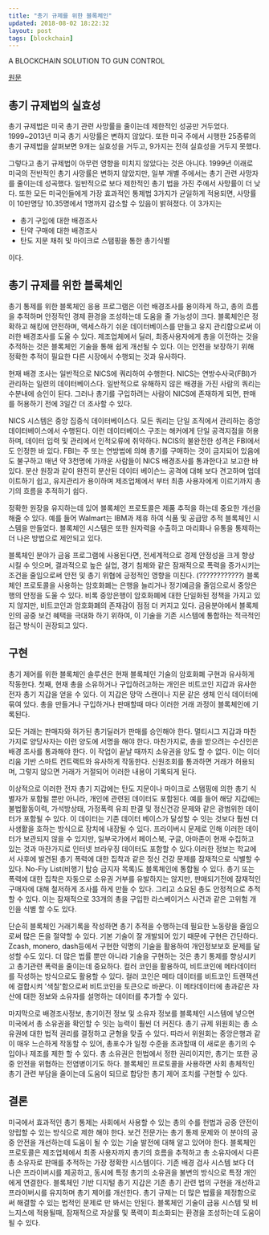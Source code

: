```yaml
---
title: "총기 규제를 위한 블록체인"
updated: 2018-08-02 18:22:32
layout: post
tags: [blockchain]
---
```


A BLOCKCHAIN SOLUTION TO GUN CONTROL

[원문](https://wwjournals.com/index.php/ijsr/article/view/3035/2999)

## 총기 규제법의 실효성

총기 규제법은 미국 총기 관련 사망률을 줄이는데 제한적인 성공만 거두었다. 1999~2013년 미국 총기 사망률은 변하지 않았다. 또한 미국 주에서 시행한 25종류의 총기 규제법을 살펴보면 9개는 실효성을 거두고, 9가지는 전혀 실효성을 거두지 못했다.

그렇다고 총기 규제법이 아무런 영향을 미치지 않았다는 것은 아니다. 1999년 이래로 미국의 전반적인 총기 사망률은 변하지 않았지만, 일부 개별 주에서는 총기 관련 사망자를 줄이는데 성곡했다. 일반적으로 보다 제한적인 총기 법을 가진 주에서 사망률이 더 낮다. 또한 모든 미국인들에게 가장 효과적인 통제법 3가지가 균일하게 적용되면, 사망률이 10만명당 10.35명에서 1명까지 감소할 수 있음이 밝혀졌다. 이 3가지는

- 총기 구입에 대한 배경조사
- 탄약 구매에 대한 배경조사
- 탄도 지문 채취 및 마이크로 스탬핑을 통한 총기식별

이다.

## 총기 규제를 위한 블록체인

총기 통제를 위한 블록체인 응용 프로그램은 이런 배경조사를 용이하게 하고, 총의 흐름을 추적하며 안정적인 경제 환경을 조성하는데 도움을 줄 가능성이 크다. 블록체인은 정확하고 해킹에 안전하며, 액세스하기 쉬운 데이터베이스를 만들고 유지 관리함으로써 이러한 배경조사를 도울 수 있다. 제조업체에서 딜러, 최종사용자에게 총을 이전하는 것을 추적하는 것은 블록체인 기술을 통해 쉽게 개선될 수 있다. 이는 안전을 보장하기 위해 정확한 추적이 필요한 다른 시장에서 수행되는 것과 유사하다. 

현재 배경 조사는 일반적으로 NICS에 쿼리하여 수행한다. NICS는 연방수사국(FBI)가 관리하는 일련의 데이터베이스다. 일반적으로 유해하지 않은 배경을 가진 사람의 쿼리는 수분내에 승인이 된다. 그러나 총기를 구입하려는 사람이 NICS에 존재하게 되면, 판매를 허용하기 전에 3일간 더 조사할 수 있다.

NICS 시스템은 중앙 집중식 데이터베이스다. 모든 쿼리는 단일 조직에서 관리하는 중앙 데이터베이스에서 수행된다. 이런 데이터베이스 구조는 해커에게 단일 공격지점을 허용하며, 데이터 입력 및 관리에서 인적오류에 취약하다. NCIS의 불완전한 성격은 FBI에서도 인정한 바 있다. FBI는 주 또는 연방법에 의해 총기를 구매하는 것이 금지되어 있음에도 불구하고 매년 약 3천명에 가까운 사람들이 NICS 배경조사를 통과한다고 보고한 바 있다. 분산 원장과 같이 완전히 분산된 데이터 베이슨느 공격에 대해 보다 견고하며 업데이트하기 쉽고, 유지관리가 용이하며 제조업체에서 부터 최종 사용자에게 이르기까지 총기의 흐름을 추적하기 쉽다.

정확한 원장을 유지하는데 있어 블록체인 프로토콜은 제품 추적을 하는데 중요한 개선을 해줄 수 있다. 예를 들어 Walmart는 IBM과 제휴 하여 식품 및 공급망 추적 블록체인 시스템을 만들었다. 블록체인 시스템은 또한 원자력을 수출하고 마리화나 유통을 통제하는 더 나은 방법으로 제안되고 있다.

블록체인 분야가 금융 프로그램에 사용된다면, 전세계적으로 경제 안정성을 크게 향상 시킬 수 잇으며, 결과적으로 높은 실업, 경기 침체와 같은 잠재적으로 폭력을 증가시키는 조건을 줄임으로써 안전 및 총기 위협에 긍정적인 영향을 미친다. (????????????) 블록체인 프로토콜을 사용하는 암호화폐는 은행을 늘리거나 정기예금을 줄임으로서 중앙은행의 안정을 도울 수 있다. 비록 중앙은행이 암호화폐에 대한 단일화된 정책을 가지고 있지 않지만, 비트코인과 암호화폐의 존재감이 점점 더 커지고 있다.  금융분야에서 블록체인의 공중 보건 혜택을 극대화 하기 위하여, 이 기술을 기존 시스템에 통합하는 적극적인 접근 방식이 권장되고 있다.

## 구현

총기 제어를 위한 블록체인 솔루션은 현재 블록체인 기술의 암호화폐 구현과 유사하게 작동한다. 첫째, 현재 총을 소유하거나 구입하려고하는 개인은 비트코인 지갑과 유사한 전자 총기 지갑을 얻을 수 있다. 이 지갑은 망막 스캔이나 지문 같은 생체 인식 데이터에 묶여 있다. 총을 만들거나 구입하거나 판매할때 마다 이러한 거래 과정이 블록체인에 기록된다.

모든 거래는 판매자와 허가된 총기딜러가 판매를 승인해야 한다. 멀티시그 지갑과 마찬가지로 양당사자는 이런 양도에 서명을 해야 한다. 마찬가지로, 총을 받으려는 수신인은 배경 조사를 통과해야 한다. 이 작업이 끝날 때까지 소유권을 양도 할 수 없다. 이는 이더리움 기반 스마트 컨트랙트와 유사하게 작동한다. 신원조회를 통과하면 거래가 허용되며, 그렇지 않으면 거래가 거절되어 이러한 내용이 기록되게 된다.

이상적으로 이러한 전자 총기 지갑에는 탄도 지문이나 마이크로 스탬핑에 의한 총기 식별자가 포함될 뿐만 아니라, 개인에 관련된 데이터도 포함된다. 예를 들어 해당 지갑에는 불법활동이력, 가석방상태, 가정폭력 유죄 판결 및 정신건강 문제와 같은 광범위한 데이터가 포함될 수 있다. 이 데이터는 기존 데이터 베이스가 달성할 수 잇는 것보다 훨씬 더 사생활을 호하는 방식으로 장치에 내장될 수 있다. 프라이버시 문제로 인해 이러한 데이터가 보관되지 않을 수 있지만, 일부국가에서 페이스북, 구글, 아마존이 현재 수집하고 있는 것과 마찬가지로 인터넷 브라우징 데이터도 포함할 수 있다.이러한 정보는 학교에서 사후에 발견된 총기 폭력에 대한 집착과 같은 정신 건강 문제를 잠재적으로 식별할 수 있다. No-Fly List(비행기 탑승 금지자 목록)도 블록체인에 통합될 수 있다. 총기 또는 폭력에 대한 집착은 자동으로 소유권 거부를 유발하지는 않지만, 판매되기전에 잠재적인 구매자에 대해 철저하게 조사를 하게 만들 수 있다. 그리고 소요된 총도 안정적으로 추적할 수 있다. 이는 잠재적으로 33개의 총을 구입한 라스베이거스 사건과 같은 고위험 개인을 식별 할 수도 있다.

단순히 블록체인 거래기록을 작성하면 총기 추적을 수행하는데 필요한 노동량을 줄임으로써 많은 돈을 절약할 수 있다. 기본 기술이 잘 개발되어 있기 때문에 구현은 간단하다. Zcash, monero, dash등에서 구현한 익명의 기술을 활용하여 개인정보보호 문제를 달성할 수도 있다. 더 많은 법률 뿐만 아니라 기술을 구현하는 것은 총기 통제를 향상시키고 총기관련 폭력을 줄이는데 중요하다. 컬러 코인을 활용하여, 비트코인에 메타데이터를 작성하는 방식으로도 활용할 수 있다. 컬러 코인은 메타 데이터를 비트코인 트랜잭션에 결합시켜 '색칠'함으로써 비트코인을 토큰으로 바꾼다. 이 메타데이터에 총과같은 자산에 대한 정보와 소유자를 설명하는 데이터를 추가할 수 있다.

마지막으로 배경조사정보, 총기이전 정보 및 소유자 정보를 블록체인 시스템에 넣으면 미국에서 총 소유권을 확인할 수 잇는 능력이 훨씬 더 커진다. 총기 규제 위원회는 총 소유권에 대한 법적 권리를 결정하고 균형을 맞출 수 있다. 따라서 위원회는 중앙은행과 같이 매우 느슨하게 작동할 수 있어, 총포수가 일정 수준을 초과할때 이 새로운 총기의 수입이나 제조를 제한 할 수 있다. 총 소유권은 헌법에서 정한 권리이지만, 총기는 또한 공중 안전을 위협하는 전염병이기도 하다. 블록체인 프로토콜을 사용하면 사회 총체적인 총기 관련 부담을 줄이는데 도움이 되므로 합당한 총기 제어 조치를 구현할 수 있다.

## 결론

미국에서 효과적인 총기 통제는 사회에서 사용할 수 있는 총의 수를 헌법과 공중 안전이 양립할 수 있는 방식으로 제한 해야 한다. 보건 전문가는 총기 통제 문제와 이 분야의 공중 안전을 개선하는데 도움이 될 수 있는 기술 발전에 대해 알고 있어야 한다. 블록체인 프로토콜은 제조업체에서 최종 사용자까지 총기의 흐름을 추적하고 총 소유자에서 다른 총 소유자로 판매를 추적하는 가장 정확한 시스템이다. 기존 배경 검사 시스템 보다 더 나은 프라이버시를 제공하고, 동시에 특정 총기의 소유권을 불변의 방식으로 특정 개인에게 연결한다. 블록체인 기반 디지털 총기 지갑은 기존 총기 관련 법의 구현을 개선하고 프라이버시를 유지하며 총기 제어를 개선한다. 총기 규제는 더 많은 법률을 제정함으로써 해결할 수 있는 법적인 문제로 만 봐서는 안된다. 블록체인 기술이 금융 시스템 및 비느지스에 적용될때, 잠재적으로 자살률 및 폭력이 최소화되는 환경을 조성하는데 도움이 될 수 있다.